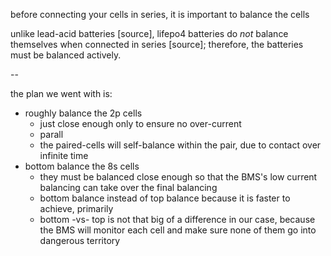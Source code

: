 before connecting your cells in series, it is important to balance the cells

unlike lead-acid batteries [source], lifepo4 batteries do _not_ balance themselves when connected in series [source]; therefore, the batteries must be balanced actively.


--



the plan we went with is:
- roughly balance the 2p cells
  - just close enough only to ensure no over-current
  - parall
  - the paired-cells will self-balance within the pair, due to contact over infinite time
- bottom balance the 8s cells
  - they must be balanced close enough so that the BMS's low current balancing can take over the final balancing
  - bottom balance instead of top balance because it is faster to achieve, primarily
  - bottom -vs- top is not that big of a difference in our case, because the BMS will monitor each cell and make sure none of them go into dangerous territory
